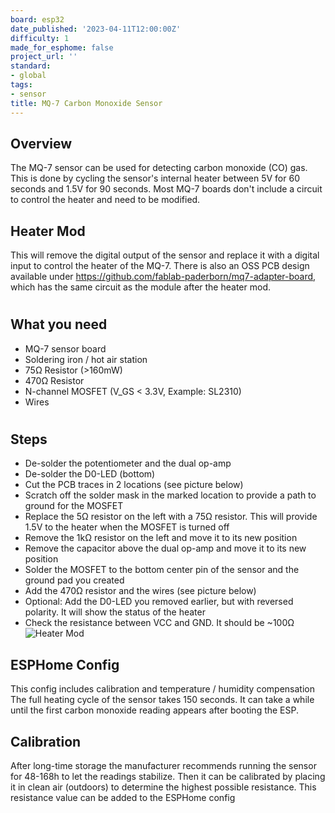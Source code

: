 ```yaml
---
board: esp32
date_published: '2023-04-11T12:00:00Z'
difficulty: 1
made_for_esphome: false
project_url: ''
standard:
- global
tags:
- sensor
title: MQ-7 Carbon Monoxide Sensor
---
```


## Overview

The MQ-7 sensor can be used for detecting carbon monoxide (CO) gas. This is done by cycling the sensor's internal heater between 5V for 60 seconds and 1.5V for 90 seconds. Most MQ-7 boards don't include a circuit to control the heater and need to be modified.

## Heater Mod

This will remove the digital output of the sensor and replace it with a digital input to control the heater of the MQ-7. There is also an OSS PCB design available under https://github.com/fablab-paderborn/mq7-adapter-board, which has the same circuit as the module after the heater mod.
#

## What you need

- MQ-7 sensor board
- Soldering iron / hot air station
- 75Ω Resistor (>160mW)
- 470Ω Resistor
- N-channel MOSFET (V_GS < 3.3V, Example: SL2310)
- Wires
#

## Steps

- De-solder the potentiometer and the dual op-amp
- De-solder the D0-LED (bottom)
- Cut the PCB traces in 2 locations (see picture below)
- Scratch off the solder mask in the marked location to provide a path to ground for the MOSFET
- Replace the 5Ω resistor on the left with a 75Ω resistor. This will provide 1.5V to the heater when the MOSFET is turned off
- Remove the 1kΩ resistor on the left and move it to its new position
- Remove the capacitor above the dual op-amp and move it to its new position
- Solder the MOSFET to the bottom center pin of the sensor and the ground pad you created
- Add the 470Ω resistor and the wires (see picture below)
- Optional: Add the D0-LED you removed earlier, but with reversed polarity. It will show the status of the heater
- Check the resistance between VCC and GND. It should be ~100Ω
![Heater Mod](mq-7-heater-mod.webp "Heater Mod")

## ESPHome Config

This config includes calibration and temperature / humidity compensation
The full heating cycle of the sensor takes 150 seconds. It can take a while until the first carbon monoxide reading appears after booting the ESP.

## Calibration

After long-time storage the manufacturer recommends running the sensor for 48-168h to let the readings stabilize.
Then it can be calibrated by placing it in clean air (outdoors) to determine the highest possible resistance. This resistance value can be added to the ESPHome config